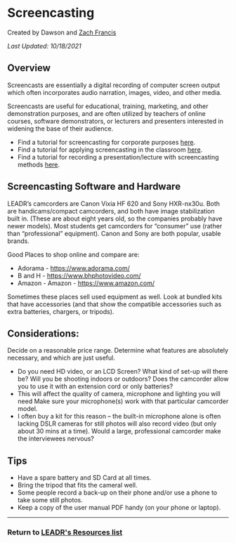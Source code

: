 # Screencasting

Created by Dawson and [Zach Francis](https://redfeather.dev/)

*Last Updated: 10/18/2021*

## Overview
Screencasts are essentially a digital recording of computer screen output which often incorporates audio narration, images, video, and other media.

Screencasts are useful for educational, training, marketing, and other demonstration purposes, and are often utilized by teachers of online courses, software demonstrators, or lecturers and presenters interested in widening the base of their audience.
* Find a tutorial for screencasting for corporate purposes [here](https://www.techsmith.com/blog/how-to-make-great-training-videos/).
* Find a tutorial for applying screencasting in the classroom [here](https://iteachu.uaf.edu/screencasting/).
* Find a tutorial for recording a presentation/lecture with screencasting methods [here](https://www.techsmith.com/blog/record-a-presentation/).

## Screencasting Software and Hardware

LEADR’s camcorders are Canon Vixia HF 620 and Sony HXR-nx30u. Both are handicams/compact camcorders, and both have image stabilization built in. (These are about eight years old, so the companies probably have newer models). Most students get camcorders for “consumer” use (rather than “professional” equipment). Canon and Sony are both popular, usable brands.

Good Places to shop online and compare are:
* Adorama - https://www.adorama.com/
* B and H - https://www.bhphotovideo.com/
* Amazon - Amazon - https://www.amazon.com/

Sometimes these places sell used equipment as well. Look at bundled kits that have accessories (and that show the compatible accessories such as extra batteries, chargers, or tripods).

## Considerations:
Decide on a reasonable price range.
Determine what features are absolutely necessary, and which are just useful.
* Do you need HD video, or an LCD Screen?
What kind of set-up will there be? Will you be shooting indoors or outdoors? Does the camcorder allow you to use it with an extension cord or only batteries?
* This will affect the quality of camera, microphone and lighting you will need
Make sure your microphone(s) work with that particular camcorder model.
* I often buy a kit for this reason – the built-in microphone alone is often lacking
DSLR cameras for still photos will also record video (but only about 30 mins at a time).
Would a large, professional camcorder make the interviewees nervous?

## Tips
* Have a spare battery and SD Card at all times.
* Bring the tripod that fits the cameral well.
* Some people record a back-up on their phone and/or use a phone to take some still photos.
* Keep a copy of the user manual PDF handy (on your phone or laptop).

-----
### Return to [LEADR's Resources list](https://leadr-msu.github.io/)

